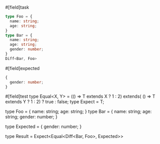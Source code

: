 #[field]task
```ts
type Foo = {
  name: string;
  age: string;
}
type Bar = {
  name: string;
  age: string;
  gender: number;
}
Diff<Bar, Foo>
```

#[field]expected
```ts
{
  gender: number;
}
```

#[field]test
type Equal<X, Y> = (<T>() => T extends X ? 1 : 2) extends(
    <T>() => T extends Y ? 1 : 2) ? true : false;
type Expect<T extends true> = T;

type Foo = {
  name: string;
  age: string;
}
type Bar = {
  name: string;
  age: string;
  gender: number;
}

type Expected = {
  gender: number;
}

type Result = Expect<Equal<Diff<Bar, Foo>, Expected>>